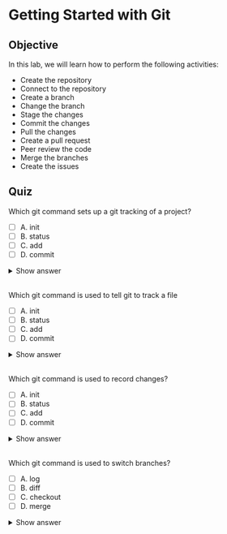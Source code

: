 # Getting Started with Git

## Objective

In this lab, we will learn how to perform the following activities:

- Create the repository
- Connect to the repository
- Create a branch
- Change the branch
- Stage the changes
- Commit the changes
- Pull the changes
- Create a pull request
- Peer review the code
- Merge the branches
- Create the issues

## Quiz

Which git command sets up a git tracking of a project?
- [ ] A. init
- [ ] B. status
- [ ] C. add
- [ ] D. commit
<details><summary>Show answer</summary>
A. This initializes a git respository.
</details>

<br/>

Which git command is used to tell git to track a file
- [ ] A. init
- [ ] B. status
- [ ] C. add
- [ ] D. commit
<details><summary>Show answer</summary>
C. This adds a file to gits control.
</details>

<br/>

Which git command is used to record changes?
- [ ] A. init
- [ ] B. status
- [ ] C. add
- [ ] D. commit
<details><summary>Show answer</summary>
D. This records tracked changes.
</details>

<br/>

Which git command is used to switch branches?
- [ ] A. log
- [ ] B. diff
- [ ] C. checkout
- [ ] D. merge
<details><summary>Show answer</summary>
C. Yes, this changes to the specified branch.
</details>